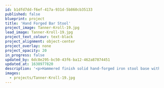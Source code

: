 ```yaml
---
id: b1dfd7dd-f6ef-417a-931d-5b860cb35133
published: false
blueprint: project
title: 'Hand Forged Bar Stool'
project_image: Tanner-Kroll-19.jpg
lead_image: Tanner-Kroll-19.jpg
project_text_colour: text-black
project_alignment: object-center
project_overlay: none
project_opacity: 20
in_progress: false
updated_by: 6dc8e295-bc50-43f6-ba12-462a87874451
updated_at: 1638977820
description: '<p>Hammered finish solid hand-forged iron stool base with tapered foot detail and square stretcher.</p><p>Bespoke upholstered seat (photo in velvet linen).</p><p>Height: 750mm</p><p>Seat: 350mm (diameter)</p>'
images:
  - projects/Tanner-Kroll-19.jpg
---
```

